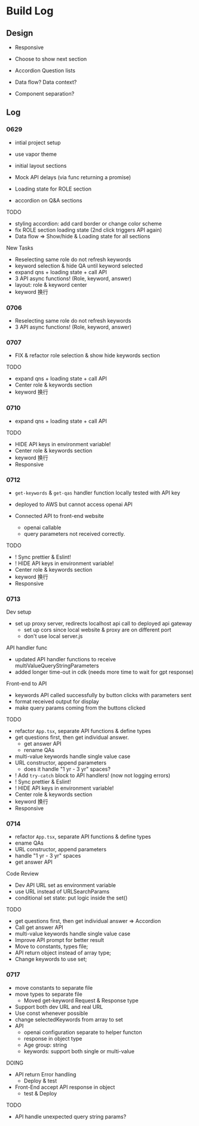 # Build Log

## Design

- Responsive
- Choose to show next section

- Accordion Question lists

- Data flow? Data context?
- Component separation?

## Log

### 0629

- intial project setup
- use vapor theme
- initial layout sections
- Mock API delays (via func returning a promise)

- Loading state for ROLE section
- accordion on Q&A sections

TODO

- styling accordion: add card border or change color scheme
- fix ROLE section loading state (2nd click triggers API again)
- Data flow => Show/hide & Loading state for all sections

New Tasks

- Reselecting same role do not refresh keywords
- keyword selection & hide QA until keyword selected
- expand qns + loading state + call API
- 3 API async functions! (Role, keyword, answer)
- layout: role & keyword center
- keyword 换行

### 0706

- Reselecting same role do not refresh keywords
- 3 API async functions! (Role, keyword, answer)

### 0707

- FIX & refactor role selection & show hide keywords section

TODO

- expand qns + loading state + call API
- Center role & keywords section
- keyword 换行

### 0710

- expand qns + loading state + call API

TODO

- HIDE API keys in environment variable!
- Center role & keywords section
- keyword 换行
- Responsive

### 0712

- `get-keywords` & `get-qas` handler function locally tested with API key
- deployed to AWS but cannot access openai API

- Connected API to front-end website
  - openai callable
  - query parameters not received correctly.

TODO

- ! Sync prettier & Eslint!
- ! HIDE API keys in environment variable!
- Center role & keywords section
- keyword 换行
- Responsive

### 0713

Dev setup

- set up proxy server, redirects localhost api call to deployed api gateway
  - set up cors since local website & proxy are on different port
  - don't use local server.js

API handler func

- updated API handler functions to receive multiValueQueryStringParameters
- added longer time-out in cdk (needs more time to wait for gpt response)

Front-end to API

- keywords API called successfully by button clicks with parameters sent
- format received output for display
- make query params coming from the buttons clicked

TODO

- refactor `App.tsx`, separate API functions & define types
- get questions first, then get individual answer.
  - get answer API
  - rename QAs
- multi-value keywords handle single value case
- URL constructor, append parameters
  - does it handle "1 yr - 3 yr" spaces?
- ! Add `try-catch` block to API handlers! (now not logging errors)
- ! Sync prettier & Eslint!
- ! HIDE API keys in environment variable!
- Center role & keywords section
- keyword 换行
- Responsive

### 0714

- refactor `App.tsx`, separate API functions & define types
- ename QAs
- URL constructor, append parameters
- handle "1 yr - 3 yr" spaces
- get answer API

Code Review

- Dev API URL set as environment variable
- use URL instead of URLSearchParams
- conditional set state: put logic inside the set()

TODO

- get questions first, then get individual answer => Accordion
- Call get answer API
- multi-value keywords handle single value case
- Improve API prompt for better result
- Move to constants, types file;
- API return object instead of array type;
- Change keywords to use set;

### 0717

- move constants to separate file
- move types to separate file
  - Moved get-keyword Request & Response type
- Support both dev URL and real URL
- Use const whenever possible
- change selectedKeywords from array to set
- API
  - openai configuration separate to helper functon
  - response in object type
  - Age group: string
  - keywords: support both single or multi-value

DOING

- API return Error handling
  - Deploy & test
- Front-End accept API response in object
  - test & Deploy

TODO

- API handle unexpected query string params?

